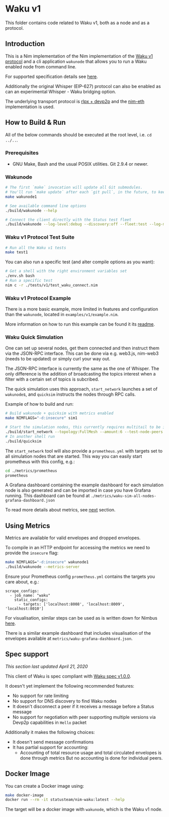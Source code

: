 # Waku v1

This folder contains code related to Waku v1, both as a node and as a protocol.

## Introduction

This is a Nim implementation of the Nim implementation of the [Waku v1 protocol](https://specs.vac.dev/waku/waku.html) and a cli application `wakunode` that allows you to run a Waku enabled node from command line.

For supported specification details see [here](#spec-support).

Additionally the original Whisper (EIP-627) protocol can also be enabled as can
an experimental Whisper - Waku bridging option.

The underlying transport protocol is [rlpx + devp2p](https://github.com/ethereum/devp2p/blob/master/rlpx.md) and the [nim-eth](https://github.com/status-im/nim-eth) implementation is used.

## How to Build & Run

All of the below commands should be executed at the root level, i.e. `cd ../..`.

### Prerequisites

* GNU Make, Bash and the usual POSIX utilities. Git 2.9.4 or newer.

### Wakunode

```bash
# The first `make` invocation will update all Git submodules.
# You'll run `make update` after each `git pull`, in the future, to keep those submodules up to date.
make wakunode1

# See available command line options
./build/wakunode --help

# Connect the client directly with the Status test fleet
./build/wakunode --log-level:debug --discovery:off --fleet:test --log-metrics
```

### Waku v1 Protocol Test Suite

```bash
# Run all the Waku v1 tests
make test1
```

You can also run a specific test (and alter compile options as you want):

```bash
# Get a shell with the right environment variables set
./env.sh bash
# Run a specific test
nim c -r ./tests/v1/test_waku_connect.nim
```

### Waku v1 Protocol Example

There is a more basic example, more limited in features and configuration than
the `wakunode`, located in `examples/v1/example.nim`.

More information on how to run this example can be found it its
[readme](../../examples/v1/README.md).

### Waku Quick Simulation

One can set up several nodes, get them connected and then instruct them via the
JSON-RPC interface. This can be done via e.g. web3.js, nim-web3 (needs to be
updated) or simply curl your way out.

The JSON-RPC interface is currently the same as the one of Whisper. The only
difference is the addition of broadcasting the topics interest when a filter
with a certain set of topics is subcribed.

The quick simulation uses this approach, `start_network` launches a set of
`wakunode`s, and `quicksim` instructs the nodes through RPC calls.

Example of how to build and run:
```bash
# Build wakunode + quicksim with metrics enabled
make NIMFLAGS="-d:insecure" sim1

# Start the simulation nodes, this currently requires multitail to be installed
./build/start_network --topology:FullMesh --amount:6 --test-node-peers:2
# In another shell run
./build/quicksim
```

The `start_network` tool will also provide a `prometheus.yml` with targets
set to all simulation nodes that are started. This way you can easily start
prometheus with this config, e.g.:

```bash
cd ./metrics/prometheus
prometheus
```

A Grafana dashboard containing the example dashboard for each simulation node
is also generated and can be imported in case you have Grafana running.
This dashboard can be found at `./metrics/waku-sim-all-nodes-grafana-dashboard.json`

To read more details about metrics, see [next](#using-metrics) section.

## Using Metrics

Metrics are available for valid envelopes and dropped envelopes.

To compile in an HTTP endpoint for accessing the metrics we need to provide the
`insecure` flag:
```bash
make NIMFLAGS="-d:insecure" wakunode1
./build/wakunode --metrics-server
```

Ensure your Prometheus config `prometheus.yml` contains the targets you care about, e.g.:

```
scrape_configs:
  - job_name: "waku"
    static_configs:
      - targets: ['localhost:8008', 'localhost:8009', 'localhost:8010']
```

For visualisation, similar steps can be used as is written down for Nimbus
[here](https://github.com/status-im/nimbus#metric-visualisation).

There is a similar example dashboard that includes visualisation of the
envelopes available at `metrics/waku-grafana-dashboard.json`.

## Spec support

*This section last updated April 21, 2020*

This client of Waku is spec compliant with [Waku spec v1.0.0](https://specs.vac.dev/waku/waku.html).

It doesn't yet implement the following recommended features:
- No support for rate limiting
- No support for DNS discovery to find Waku nodes
- It doesn't disconnect a peer if it receives a message before a Status message
- No support for negotiation with peer supporting multiple versions via Devp2p capabilities in `Hello` packet

Additionally it makes the following choices:
- It doesn't send message confirmations
- It has partial support for accounting:
  - Accounting of total resource usage and total circulated envelopes is done through metrics But no accounting is done for individual peers.

## Docker Image

You can create a Docker image using:

```bash
make docker-image
docker run --rm -it statusteam/nim-waku:latest --help
```

The target will be a docker image with `wakunode`, which is the Waku v1 node.
